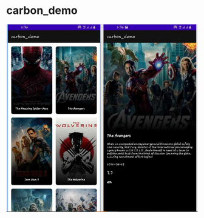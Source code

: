 # carbon_demo

![alt text](https://github.com/idee24/carbon_demo/blob/master/display_image.PNG?raw=true)
